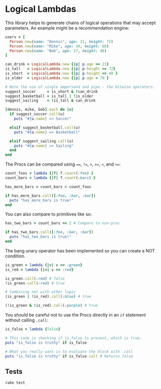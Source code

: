 # Logical Lambdas

This library helps to generate chains of logical operations that
may accept parameters. An example might be a recommendation engine:


```ruby
users = [
  Person.new(name: "Dennis", age: 21, height: 72)
  Person.new(name: "Mike", age: 34, height: 60)
  Person.new(name: "Bob", age: 17, height: 48)
]

can_drink = LogicalLambda.new {|p| p.age >= 21}
is_tall   = LogicalLambda.new {|p| p.height >= 72}
is_short  = LogicalLambda.new {|p| p.height <= 48 }
is_older  = LogicalLambda.new {|p| p.age > 70 }

# Note the use of single ampersand and pipe - the bitwise operators.
suggest_soccer     = is_short & !can_drink
suggest_basketball = is_tall | !is_older
suggest_sailing    = !is_tall & can_drink

[dennis, mike, bob].each do |u|
  if suggest_soccer.call(u)
    puts "#{u.name} => Soccer"

  elsif suggest_basketball.call(u)
    puts "#{u.name} => Basketball"

  elsif suggest_sailing.call(u)
    puts "#{u.name} => Sailing"
  end
end

```

The Procs can be compared using `==`, `!=`, `>`, `>=`, `<`, and `<=`:

```ruby
count_foos = lambda {|f| f.count(:foo) }
count_bars = lambda {|f| f.count(:bars) }

has_more_bars = count_bars > count_foos

if has_more_bars.call([:foo, :bar, :bar])
  puts "has_more_bars is true!"
end
```

You can also compare to primitives like so:
```ruby
has_two_bars = count_bars == 2 # Compare to non-proc

if has_two_bars.call([:foo, :bar, :bar])
  puts "has_two_bars is true!"
end

```

The bang unary operator has been implemented so you can create a NOT condition.

```ruby
is_green = lambda {|v| v == :green}
is_red = lambda {|v| v == :red}

is_green.call(:red) # false
!is_green.call(:red) # true

# Combining not with other logic
(is_green | !is_red).call(:blue) # true

(!is_green & !is_red).call(:purple) # true

```


You should be careful not to use the Procs directly in an `if`
statement without calling `.call`:

```ruby
is_false = lambda {false}

# This code is checking if is_false is present, which is true.
puts "is_false is truthy" if is_false

# What you really want is to evaluate the block with .call
puts "is_false is truthy" if is_false.call # Returns false

```

## Tests
`rake test`

